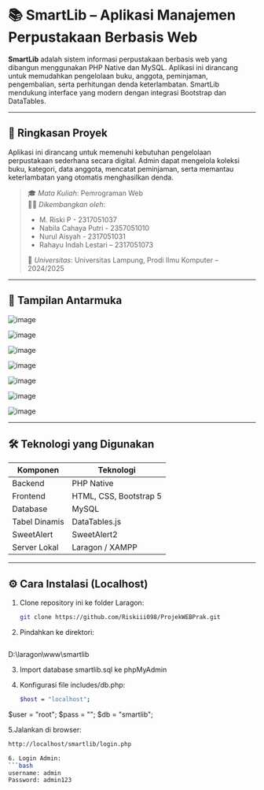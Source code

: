 # 📚 SmartLib – Aplikasi Manajemen Perpustakaan Berbasis Web

**SmartLib** adalah sistem informasi perpustakaan berbasis web yang dibangun menggunakan PHP Native dan MySQL. Aplikasi ini dirancang untuk memudahkan pengelolaan buku, anggota, peminjaman, pengembalian, serta perhitungan denda keterlambatan. SmartLib mendukung interface yang modern dengan integrasi Bootstrap dan DataTables.

---

## 🧭 Ringkasan Proyek

Aplikasi ini dirancang untuk memenuhi kebutuhan pengelolaan perpustakaan sederhana secara digital. Admin dapat mengelola koleksi buku, kategori, data anggota, mencatat peminjaman, serta memantau keterlambatan yang otomatis menghasilkan denda.

> 🎓 *Mata Kuliah*: Pemrograman Web  
> 🧑‍💻 *Dikembangkan oleh*:
> - M. Riski P - 2317051037
> - Nabila Cahaya Putri - 2357051010
> - Nurul Aisyah - 2317051031	
> - Rahayu Indah Lestari – 2317051073
>
> 🏫 *Universitas*: Universitas Lampung, Prodi Ilmu Komputer – 2024/2025

---

## 📸 Tampilan Antarmuka

![image](https://github.com/user-attachments/assets/f6374e95-ff26-49bb-b13c-d26da762a914)

![image](https://github.com/user-attachments/assets/09ea3e7d-3b43-4cbb-811c-de5141ecd4b4)

![image](https://github.com/user-attachments/assets/e546df11-2422-4e1d-926c-06601b375755)

![image](https://github.com/user-attachments/assets/8e98e7ee-3018-4137-bba2-ddff2201adb2)

![image](https://github.com/user-attachments/assets/ec353df8-9a84-40e9-9a35-dd437aae4f2a)

![image](https://github.com/user-attachments/assets/2f0d590b-c375-4b8a-9862-e02515f05b6c)

![image](https://github.com/user-attachments/assets/7be19bc7-0a72-4731-b880-4ed95d94090c)






---

## 🛠 Teknologi yang Digunakan

| Komponen         | Teknologi                         |
|------------------|------------------------------------|
| Backend          | PHP Native                         |
| Frontend         | HTML, CSS, Bootstrap 5             |
| Database         | MySQL                              |
| Tabel Dinamis    | DataTables.js                      |
| SweetAlert       | SweetAlert2                        |
| Server Lokal     | Laragon / XAMPP                    |

---

## ⚙️ Cara Instalasi (Localhost)
1. Clone repository ini ke folder Laragon:
   ```bash
   git clone https://github.com/Riskiii098/ProjekWEBPrak.git

2. Pindahkan ke direktori:
   ```bash
D:\laragon\www\smartlib

3. Import database smartlib.sql ke phpMyAdmin

4. Konfigurasi file includes/db.php:
   ```bash
   $host = "localhost";
$user = "root";
$pass = "";
$db   = "smartlib";

5.Jalankan di browser:
   ```bash
   http://localhost/smartlib/login.php

6. Login Admin:
```bash
username: admin
Password: admin123
